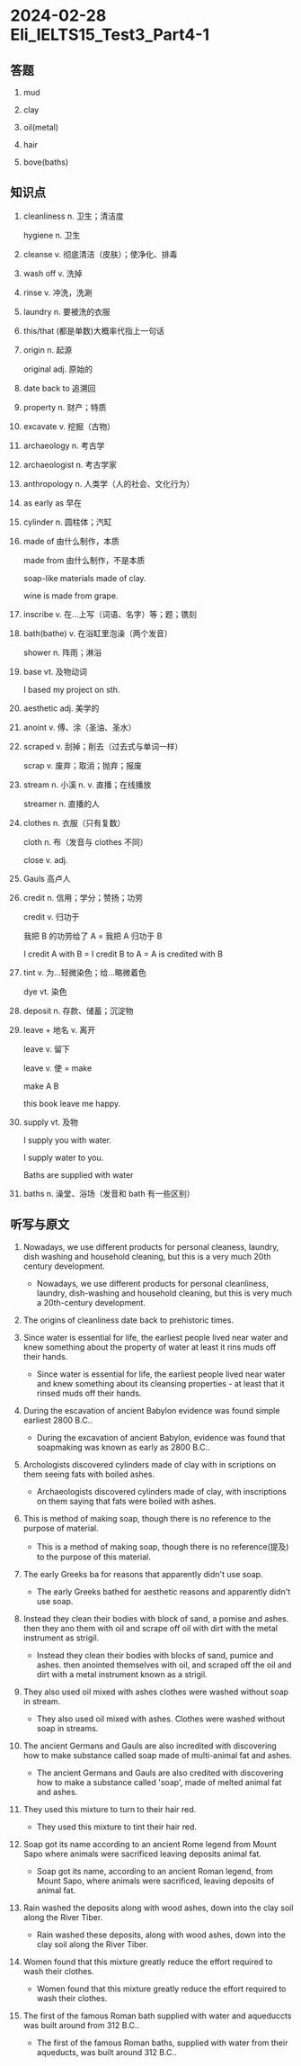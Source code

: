 # 2024-02-28 Eli_IELTS15_Test3_Part4-1

## 答题

1. mud

2. clay

3. oil(metal)

4. hair

5. bove(baths)

## 知识点

1. cleanliness n. 卫生；清洁度

   hygiene n. 卫生

2. cleanse v. 彻底清洁（皮肤）；使净化、排毒

3. wash off v. 洗掉

4. rinse v. 冲洗，洗涮

5. laundry n. 要被洗的衣服

6. this/that (都是单数)大概率代指上一句话

7. origin n. 起源

   original adj. 原始的

8. date back to 追溯回

9. property n. 财产；特质

10. excavate v. 挖掘（古物）

11. archaeology n. 考古学

12. archaeologist n. 考古学家

13. anthropology n. 人类学（人的社会、文化行为）

14. as early as 早在

15. cylinder n. 圆柱体；汽缸

16. made of 由什么制作，本质

    made from 由什么制作，不是本质

    soap-like materials made of clay.

    wine is made from grape.

17. inscribe v. 在...上写（词语、名字）等；题；镌刻

18. bath(bathe) v. 在浴缸里泡澡（两个发音）

    shower n. 阵雨；淋浴

19. base vt. 及物动词

    I based my project on sth.

20. aesthetic adj. 美学的

21. anoint v. 傅、涂（圣油、圣水）

22. scraped v. 刮掉；削去（过去式与单词一样）

    scrap v. 废弃；取消；抛弃；报废

23. stream n. 小溪 n. v. 直播；在线播放

    streamer n. 直播的人

24. clothes n. 衣服（只有复数）

    cloth n. 布（发音与 clothes 不同）

    close v. adj.

25. Gauls 高卢人

26. credit n. 信用；学分；赞扬；功劳

    credit v. 归功于

    我把 B 的功劳给了 A = 我把 A 归功于 B

    I credit A with B = I credit B to A = A is credited with B

27. tint v. 为...轻微染色；给...略微着色

    dye vt. 染色

28. deposit n. 存款、储蓄；沉淀物

29. leave + 地名 v. 离开

    leave v. 留下

    leave v. 使 = make

    make A B

    this book leave me happy.

30. supply vt. 及物

    I supply you with water.

    I supply water to you.

    Baths are supplied with water

31. baths n. 澡堂、浴场（发音和 bath 有一些区别）

## 听写与原文

1. Nowadays, we use different products for personal cleaness, laundry, dish washing and household cleaning, but this is a very much 20th century development.

   - Nowadays, we use different products for personal cleanliness, laundry, dish-washing and household cleaning, but this is very much a 20th-century development.

2. The origins of cleanliness date back to prehistoric times.

3. Since water is essential for life, the earliest people lived near water and knew something about the property of water at least it rins muds off their hands.

   - Since water is essential for life, the earliest people lived near water and knew something about its cleansing properties - at least that it rinsed muds off their hands.

4. During the escavation of ancient Babylon evidence was found simple earliest 2800 B.C..

   - During the excavation of ancient Babylon, evidence was found that soapmaking was known as early as 2800 B.C..

5. Archologists discovered cylinders made of clay with in scriptions on them seeing fats with boiled ashes.

   - Archaeologists discovered cylinders made of clay, with inscriptions on them saying that fats were boiled with ashes.

6. This is method of making soap, though there is no reference to the purpose of material.

   - This is a method of making soap, though there is no reference(提及) to the purpose of this material.

7. The early Greeks ba for reasons that apparently didn't use soap.

   - The early Greeks bathed for aesthetic reasons and apparently didn't use soap.

8. Instead they clean their bodies with block of sand, a pomise and ashes. then they ano them with oil and scrape off oil with dirt with the metal instrument as strigil.

   - Instead they clean their bodies with blocks of sand, pumice and ashes. then anointed themselves with oil, and scraped off the oil and dirt with a metal instrument known as a strigil.

9. They also used oil mixed with ashes clothes were washed without soap in stream.

   - They also used oil mixed with ashes. Clothes were washed without soap in streams.

10. The ancient Germans and Gauls are also incredited with discovering how to make substance called soap made of multi-animal fat and ashes.

    - The ancient Germans and Gauls are also credited with discovering how to make a substance called 'soap', made of melted animal fat and ashes.

11. They used this mixture to turn to their hair red.

    - They used this mixture to tint their hair red.

12. Soap got its name according to an ancient Rome legend from Mount Sapo where animals were sacrificed leaving deposits animal fat.

    - Soap got its name, according to an ancient Roman legend, from Mount Sapo, where animals were sacrificed, leaving deposits of animal fat.

13. Rain washed the deposits along with wood ashes, down into the clay soil along the River Tiber.

    - Rain washed these deposits, along with wood ashes, down into the clay soil along the River Tiber.

14. Women found that this mixture greatly reduce the effort required to wash their clothes.

    - Women found that this mixture greatly reduce the effort required to wash their clothes.

15. The first of the famous Roman bath supplied with water and aqueduccts was built around from 312 B.C..

    - The first of the famous Roman baths, supplied with water from their aqueducts, was built around 312 B.C..
